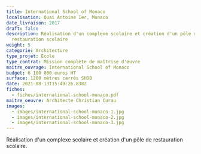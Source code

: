 ```yaml
---
title: International School of Monaco
localisation: Quai Antoine Ier, Monaco
date_livraison: 2017
draft: false
description: Réalisation d'un complexe scolaire et création d'un pôle de
  restauration scolaire
weight: 5
categorie: Architecture
type_projet: Ecole
type_contrat: Mission complète de maîtrise d'œuvre
maitre_ouvrage: International School of Monaco
budget: 6 100 000 euros HT
surface: 1200 mètres carrés SHOB
date: 2021-08-13T15:49:26.838Z
fiches:
  - fiches/international-school-monaco.pdf
maitre_oeuvre: Architecte Christian Curau
images:
  - images/international-school-monaco-1.jpg
  - images/international-school-monaco-2.jpg
  - images/international-school-monaco-3.jpg
---
```

Réalisation d'un complexe scolaire et création d'un pôle de restauration scolaire.